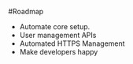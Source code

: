 #Roadmap

* Automate core setup.
* User management APIs
* Automated HTTPS Management
* Make developers happy
